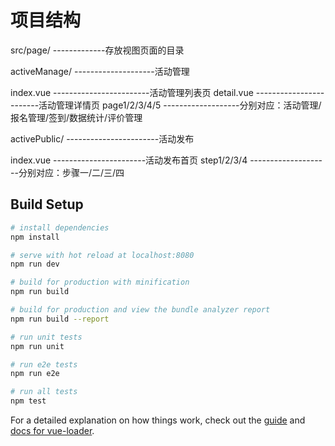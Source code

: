 # 项目结构
src/page/  -------------存放视图页面的目录

activeManage/ --------------------活动管理

index.vue ------------------------活动管理列表页
detail.vue ------------------------活动管理详情页
page1/2/3/4/5 -------------------分别对应：活动管理/报名管理/签到/数据统计/评价管理


activePublic/ -----------------------活动发布

index.vue -----------------------活动发布首页
step1/2/3/4 --------------------分别对应：步骤一/二/三/四

>

## Build Setup

``` bash
# install dependencies
npm install

# serve with hot reload at localhost:8080
npm run dev

# build for production with minification
npm run build

# build for production and view the bundle analyzer report
npm run build --report

# run unit tests
npm run unit

# run e2e tests
npm run e2e

# run all tests
npm test
```

For a detailed explanation on how things work, check out the [guide](http://vuejs-templates.github.io/webpack/) and [docs for vue-loader](http://vuejs.github.io/vue-loader).
